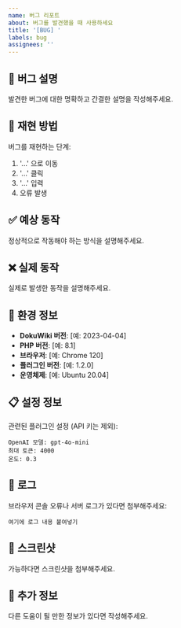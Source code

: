 ```yaml
---
name: 버그 리포트
about: 버그를 발견했을 때 사용하세요
title: '[BUG] '
labels: bug
assignees: ''
---
```


## 🐛 버그 설명
발견한 버그에 대한 명확하고 간결한 설명을 작성해주세요.

## 🔄 재현 방법
버그를 재현하는 단계:
1. '...' 으로 이동
2. '...' 클릭
3. '...' 입력
4. 오류 발생

## ✅ 예상 동작
정상적으로 작동해야 하는 방식을 설명해주세요.

## ❌ 실제 동작
실제로 발생한 동작을 설명해주세요.

## 📱 환경 정보
- **DokuWiki 버전**: [예: 2023-04-04]
- **PHP 버전**: [예: 8.1]
- **브라우저**: [예: Chrome 120]
- **플러그인 버전**: [예: 1.2.0]
- **운영체제**: [예: Ubuntu 20.04]

## 📋 설정 정보
관련된 플러그인 설정 (API 키는 제외):
```
OpenAI 모델: gpt-4o-mini
최대 토큰: 4000
온도: 0.3
```

## 📄 로그
브라우저 콘솔 오류나 서버 로그가 있다면 첨부해주세요:
```
여기에 로그 내용 붙여넣기
```

## 📸 스크린샷
가능하다면 스크린샷을 첨부해주세요.

## 📝 추가 정보
다른 도움이 될 만한 정보가 있다면 작성해주세요.